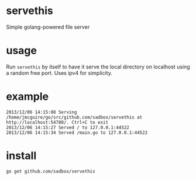 servethis
=========

Simple golang-powered file server

usage
=====
Run ```servethis``` by itself to have it serve the local directory on localhost using a random free port. Uses ipv4 for simplicity.

example
=======
```
2013/12/06 14:15:08 Serving /home/jmcguire/go/src/github.com/sadbox/servethis at http://localhost:54780/. Ctrl+C to exit
2013/12/06 14:15:27 Served / to 127.0.0.1:44522
2013/12/06 14:15:34 Served /main.go to 127.0.0.1:44522
```

install
=======
```go get github.com/sadbox/servethis```
